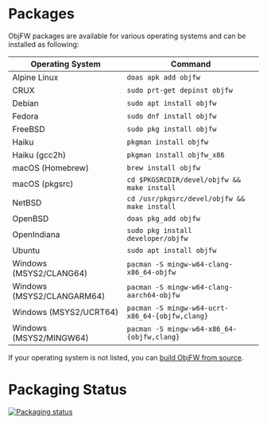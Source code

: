 Packages
========

ObjFW packages are available for various operating systems and can be installed
as following:

Operating System           | Command
---------------------------|------------------------------------------------
Alpine Linux               | `doas apk add objfw`
CRUX                       | `sudo prt-get depinst objfw`
Debian                     | `sudo apt install objfw`
Fedora                     | `sudo dnf install objfw`
FreeBSD                    | `sudo pkg install objfw`
Haiku                      | `pkgman install objfw`
Haiku (gcc2h)              | `pkgman install objfw_x86`
macOS (Homebrew)           | `brew install objfw`
macOS (pkgsrc)             | `cd $PKGSRCDIR/devel/objfw && make install`
NetBSD                     | `cd /usr/pkgsrc/devel/objfw && make install`
OpenBSD                    | `doas pkg_add objfw`
OpenIndiana                | `sudo pkg install developer/objfw`
Ubuntu                     | `sudo apt install objfw`
Windows (MSYS2/CLANG64)    | `pacman -S mingw-w64-clang-x86_64-objfw`
Windows (MSYS2/CLANGARM64) | `pacman -S mingw-w64-clang-aarch64-objfw`
Windows (MSYS2/UCRT64)     | `pacman -S mingw-w64-ucrt-x86_64-{objfw,clang}`
Windows (MSYS2/MINGW64)    | `pacman -S mingw-w64-x86_64-{objfw,clang}`

If your operating system is not listed, you can
[build ObjFW from source](COMPILING.md).


Packaging Status
================

[![Packaging status](https://repology.org/badge/vertical-allrepos/objfw.svg)](https://repology.org/project/objfw/versions)

